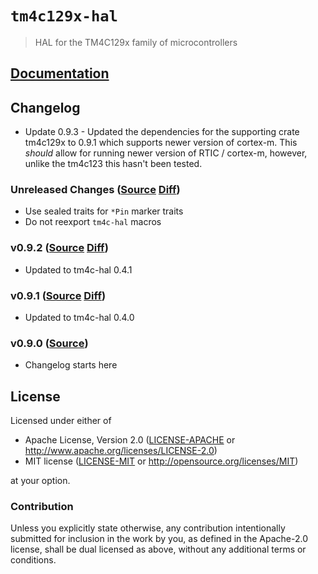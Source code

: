 # `tm4c129x-hal`

> HAL for the TM4C129x family of microcontrollers

[`embedded-hal`]: https://crates.io/crates/embedded-hal

## [Documentation](https://docs.rs/tm4c129x-hal)

## Changelog

* Update 0.9.3 - Updated the dependencies for the supporting crate tm4c129x to 
0.9.1 which supports newer version of cortex-m. This _should_ allow for running
newer version of RTIC / cortex-m, however, unlike the tm4c123 this hasn't been 
tested.

### Unreleased Changes ([Source](https://github.com/rust-embedded-community/tm4c-hal/tree/master/tm4c129x-hal) [Diff](https://github.com/rust-embedded-community/tm4c-hal/compare/tm4c129x-hal-0.9.3...master))

* Use sealed traits for `*Pin` marker traits
* Do not reexport `tm4c-hal` macros

### v0.9.2 ([Source](https://github.com/rust-embedded-community/tm4c-hal/tree/tm4c129x-hal-0.9.2/tm4c129x-hal) [Diff](https://github.com/rust-embedded-community/tm4c-hal/compare/tm4c129x-hal-0.9.2...tm4c129x-hal-0.9.1))

* Updated to tm4c-hal 0.4.1

### v0.9.1 ([Source](https://github.com/rust-embedded-community/tm4c-hal/tree/tm4c129x-hal-0.9.1/tm4c129x-hal) [Diff](https://github.com/rust-embedded-community/tm4c-hal/compare/tm4c129x-hal-0.9.1...tm4c129x-hal-0.9.0))

* Updated to tm4c-hal 0.4.0

### v0.9.0 ([Source](https://github.com/rust-embedded-community/tm4c-hal/tree/tm4c129x-hal-0.9.0/tm4c129x-hal))

* Changelog starts here

## License

Licensed under either of

- Apache License, Version 2.0 ([LICENSE-APACHE](../LICENSE-APACHE) or
  http://www.apache.org/licenses/LICENSE-2.0)
- MIT license ([LICENSE-MIT](../LICENSE-MIT) or http://opensource.org/licenses/MIT)

at your option.

### Contribution

Unless you explicitly state otherwise, any contribution intentionally submitted
for inclusion in the work by you, as defined in the Apache-2.0 license, shall be
dual licensed as above, without any additional terms or conditions.
